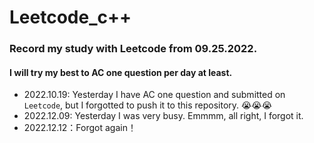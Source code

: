 # Leetcode_c++
### Record my study with Leetcode from 09.25.2022.
#### I will try my best to AC one question per day at least.


+ 2022.10.19: Yesterday I have AC one question and submitted on `Leetcode`, but I forgotted to push it to this repository. 😭😭😭 
+ 2022.12.09: Yesterday I was very busy. Emmmm, all right, I forgot it.
+ 2022.12.12：Forgot again！ 
